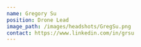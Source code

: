 ```yaml
---
name: Gregory Su
position: Drone Lead
image_path: /images/headshots/GregSu.png
contact: https://www.linkedin.com/in/grsu
---
```

